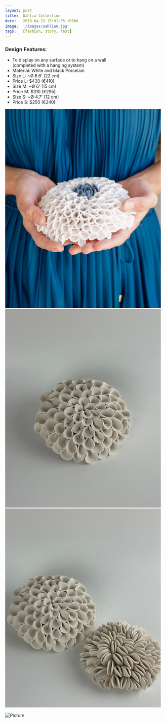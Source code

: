 ```yaml
---
layout: post
title:  Dahlia Collection
date:   2018-04-23 15:01:35 +0300
image:  '/images/Dahlia0.jpg'
tags:   [fashion, story, rest]
---
```

### Design Features:
* To display on any surface or to hang on a wall <br>(completed with a hanging system) 
* Material: White and black Porcelain
* Size L: ~Ø 8.6' (22 cm) 
* Price L: $430 (€410) 
* Size M: ~Ø 6' (15 cm)  
* Price M: $310 (€295)
* Size S: ~Ø 4.7' (12 cm)  
* Price S: $250 (€240)



<div class="gallery-box">
  <div class="gallery">
    <img src="/images/Dahlia1.jpg">
    <img src="/images/Dahlia2.jpg">
    <img src="/images/Dahlia3.jpg">
  </div>
</div>

![Picture]({{site.baseurl}}/images/Collection7.jpg)
